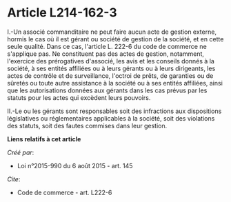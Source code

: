 # Article L214-162-3

I.-Un associé commanditaire ne peut faire aucun acte de gestion externe, hormis le cas où il est gérant ou société de gestion
de la société, et en cette seule qualité. Dans ce cas, l'article L. 222-6 du code de commerce ne s'applique pas. Ne
constituent pas des actes de gestion, notamment, l'exercice des prérogatives d'associé, les avis et les conseils donnés à la
société, à ses entités affiliées ou à leurs gérants ou à leurs dirigeants, les actes de contrôle et de surveillance, l'octroi
de prêts, de garanties ou de sûretés ou toute autre assistance à la société ou à ses entités affiliées, ainsi que les
autorisations données aux gérants dans les cas prévus par les statuts pour les actes qui excèdent leurs pouvoirs. 

II.-Le ou les gérants sont responsables soit des infractions aux dispositions législatives ou réglementaires applicables à la
société, soit des violations des statuts, soit des fautes commises dans leur gestion.

**Liens relatifs à cet article**

_Créé par_:

  - Loi n°2015-990 du 6 août 2015 - art. 145

_Cite_:

  - Code de commerce - art. L222-6
